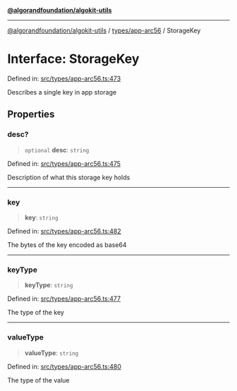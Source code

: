 [**@algorandfoundation/algokit-utils**](../../../README.md)

***

[@algorandfoundation/algokit-utils](../../../README.md) / [types/app-arc56](../README.md) / StorageKey

# Interface: StorageKey

Defined in: [src/types/app-arc56.ts:473](https://github.com/algorandfoundation/algokit-utils-ts/blob/main/src/types/app-arc56.ts#L473)

Describes a single key in app storage

## Properties

### desc?

> `optional` **desc**: `string`

Defined in: [src/types/app-arc56.ts:475](https://github.com/algorandfoundation/algokit-utils-ts/blob/main/src/types/app-arc56.ts#L475)

Description of what this storage key holds

***

### key

> **key**: `string`

Defined in: [src/types/app-arc56.ts:482](https://github.com/algorandfoundation/algokit-utils-ts/blob/main/src/types/app-arc56.ts#L482)

The bytes of the key encoded as base64

***

### keyType

> **keyType**: `string`

Defined in: [src/types/app-arc56.ts:477](https://github.com/algorandfoundation/algokit-utils-ts/blob/main/src/types/app-arc56.ts#L477)

The type of the key

***

### valueType

> **valueType**: `string`

Defined in: [src/types/app-arc56.ts:480](https://github.com/algorandfoundation/algokit-utils-ts/blob/main/src/types/app-arc56.ts#L480)

The type of the value
